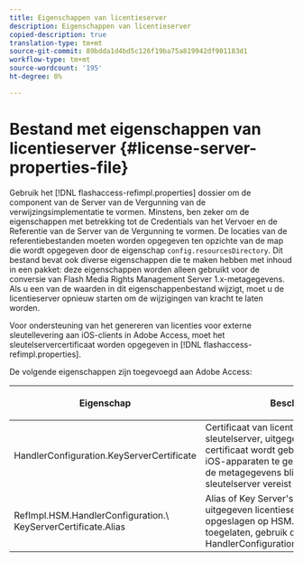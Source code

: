 ```yaml
---
title: Eigenschappen van licentieserver
description: Eigenschappen van licentieserver
copied-description: true
translation-type: tm+mt
source-git-commit: 89bdda1d4bd5c126f19ba75a819942df901183d1
workflow-type: tm+mt
source-wordcount: '195'
ht-degree: 0%

---
```



# Bestand met eigenschappen van licentieserver {#license-server-properties-file}

Gebruik het [!DNL flashaccess-refimpl.properties] dossier om de component van de Server van de Vergunning van de verwijzingsimplementatie te vormen. Minstens, ben zeker om de eigenschappen met betrekking tot de Credentials van het Vervoer en de Referentie van de Server van de Vergunning te vormen. De locaties van de referentiebestanden moeten worden opgegeven ten opzichte van de map die wordt opgegeven door de eigenschap `config.resourcesDirectory`. Dit bestand bevat ook diverse eigenschappen die te maken hebben met inhoud in een pakket: deze eigenschappen worden alleen gebruikt voor de conversie van Flash Media Rights Management Server 1.x-metagegevens. Als u een van de waarden in dit eigenschappenbestand wijzigt, moet u de licentieserver opnieuw starten om de wijzigingen van kracht te laten worden.

Voor ondersteuning van het genereren van licenties voor externe sleutellevering aan iOS-clients in Adobe Access, moet het sleutelservercertificaat worden opgegeven in [!DNL flashaccess-refimpl.properties].

De volgende eigenschappen zijn toegevoegd aan Adobe Access:

<table frame="all" colsep="1" rowsep="1" class="+ topic/table adobe-d/table " id="table_xz2_lwy_n4"> 
 <thead class="- topic/thead "> 
  <tr rowsep="1" class="- topic/row "> 
   <th colname="1" class="- topic/entry entry"> <p class="- topic/p ">Eigenschap </p> </th> 
   <th colname="2" class="- topic/entry entry"> <p class="- topic/p ">Beschrijving </p> </th> 
  </tr> 
 </thead>
 <tbody class="- topic/tbody "> 
  <tr rowsep="1" class="- topic/row "> 
   <td colname="1" class="- topic/entry "><span class="codeph"> HandlerConfiguration.KeyServerCertificate</span> </td> 
   <td colname="2" class="- topic/entry "> Certificaat van licentieserver van sleutelserver, uitgegeven door Adobe. Dit certificaat wordt gebruikt om licenties voor iOS-apparaten te genereren, wanneer uit de metagegevens blijkt dat een sleutelserver vereist is. </td> 
  </tr> 
  <tr rowsep="0" class="- topic/row "> 
   <td colname="1" class="- topic/entry "><span class="codeph"> RefImpl.HSM.HandlerConfiguration.\ KeyServerCertificate.Alias</span> </td> 
   <td colname="2" class="- topic/entry ">Alias of Key Server's door Adobe uitgegeven licentieservercertificaat dat is opgeslagen op HSM. Wanneer HSM wordt toegelaten, gebruik dit bezit in plaats van <span class="codeph"> HandlerConfiguration.KeyServerCertificate</span>. </td> 
  </tr> 
 </tbody> 
</table>

